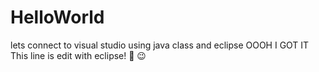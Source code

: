 # HelloWorld
lets connect to visual studio using java class
and eclipse
OOOH I GOT IT
This line is edit with eclipse! :tada: :wink:
